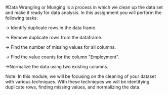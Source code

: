 #Data Wrangling or Munging is a process in which we clean up the data set and make it ready for data analysis. 
In this assignment you will perform the following tasks:

-> Identify duplicate rows in the data frame.

-> Remove duplicate rows from the dataframe.

-> Find the number of missing values for all columns.

-> Find the value counts for the column "Employment".

->Normalize the data using two existing columns.  


Note:
In this module, we will be focusing on the cleaning of your dataset with various techniques. 
With these techniques we will be identifying duplicate rows, finding missing values, and normalizing the data.

